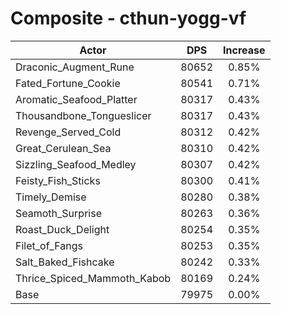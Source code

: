 # Composite - cthun-yogg-vf
| Actor | DPS | Increase |
|---|:---:|:---:|
|Draconic_Augment_Rune|80652|0.85%|
|Fated_Fortune_Cookie|80541|0.71%|
|Aromatic_Seafood_Platter|80317|0.43%|
|Thousandbone_Tongueslicer|80317|0.43%|
|Revenge_Served_Cold|80312|0.42%|
|Great_Cerulean_Sea|80310|0.42%|
|Sizzling_Seafood_Medley|80307|0.42%|
|Feisty_Fish_Sticks|80300|0.41%|
|Timely_Demise|80280|0.38%|
|Seamoth_Surprise|80263|0.36%|
|Roast_Duck_Delight|80254|0.35%|
|Filet_of_Fangs|80253|0.35%|
|Salt_Baked_Fishcake|80242|0.33%|
|Thrice_Spiced_Mammoth_Kabob|80169|0.24%|
|Base|79975|0.00%|
